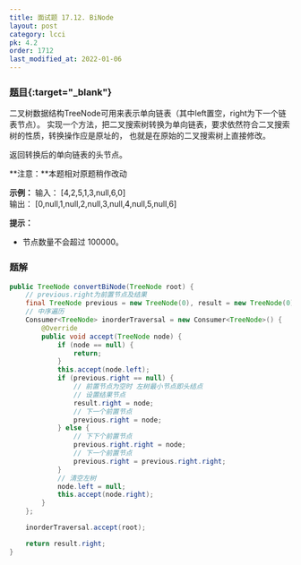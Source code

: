 ```yaml
---
title: 面试题 17.12. BiNode
layout: post
category: lcci
pk: 4.2
order: 1712
last_modified_at: 2022-01-06
---
```


### [题目](https://leetcode.cn/binode-lcci/){:target="_blank"}

二叉树数据结构TreeNode可用来表示单向链表（其中left置空，right为下一个链表节点）。
实现一个方法，把二叉搜索树转换为单向链表，要求依然符合二叉搜索树的性质，转换操作应是原址的，
也就是在原始的二叉搜索树上直接修改。

返回转换后的单向链表的头节点。

**注意：**本题相对原题稍作改动

**示例：**
输入： [4,2,5,1,3,null,6,0]  
输出： [0,null,1,null,2,null,3,null,4,null,5,null,6]

**提示：**
- 节点数量不会超过 100000。

### 题解

```java
public TreeNode convertBiNode(TreeNode root) {
    // previous.right为前置节点及结果
    final TreeNode previous = new TreeNode(0), result = new TreeNode(0);
    // 中序遍历
    Consumer<TreeNode> inorderTraversal = new Consumer<TreeNode>() {
        @Override
        public void accept(TreeNode node) {
            if (node == null) {
                return;
            }
            this.accept(node.left);
            if (previous.right == null) {
                // 前置节点为空时 左树最小节点即头结点
                // 设置结果节点
                result.right = node;
                // 下一个前置节点
                previous.right = node;
            } else {
                // 下下个前置节点
                previous.right.right = node;
                // 下一个前置节点
                previous.right = previous.right.right;
            }
            // 清空左树
            node.left = null;
            this.accept(node.right);
        }
    };

    inorderTraversal.accept(root);

    return result.right;
}
```
